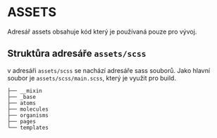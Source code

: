 # ASSETS
Adresář assets obsahuje kód který je používaná pouze pro vývoj.

## Struktůra adresáře ```assets/scss```
v adresáři ```assets/scss``` se nachází adresáře sass souborů. Jako hlavní soubor je ```assets/scss/main.scss```, který je využit pro build.

```
├── __mixin
├── _base
├── atoms
├── molecules
├── organisms
├── pages
└── templates
```